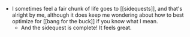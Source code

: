 - I sometimes feel a fair chunk of life goes to [[sidequests]], and that's alright by me, although it does keep me wondering about how to best optimize for [[bang for the buck]] if you know what I mean.
    - And the sidequest is complete! It feels great.
